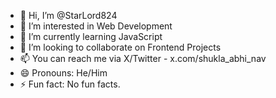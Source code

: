 - 👋 Hi, I’m @StarLord824
- 👀 I’m interested in Web Development 
- 🌱 I’m currently learning JavaScript
- 💞️ I’m looking to collaborate on Frontend Projects
- 📫 You can reach me via X/Twitter - x.com/shukla_abhi_nav
- 😄 Pronouns: He/Him
- ⚡ Fun fact: No fun facts.

<!---
StarLord824/StarLord824 is a ✨ special ✨ repository because its `README.md` (this file) appears on your GitHub profile.
You can click the Preview link to take a look at your changes.
--->

